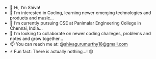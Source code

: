 - 👋 Hi, I’m Shiva!
- 👀 I’m interested in Coding, learning newer emerging technologies and products and music...
- 🌱 I’m currently pursuing CSE at Panimalar Engineering College in Chennai, India...
- 💞️ I’m looking to collaborate on newer coding challeges, problems and notes and grow together...
- 📫 You can reach me at: @shivagurumurthy18@gmail.com
- ⚡ Fun fact: There is actually nothing...! 😓

<!---
ShivaGurumurthy/ShivaGurumurthy is a ✨ special ✨ repository because its `README.md` (this file) appears on your GitHub profile.
You can click the Preview link to take a look at your changes.
--->
